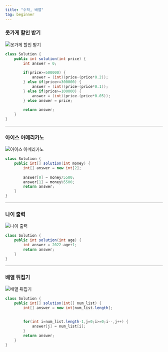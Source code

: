 ```yaml
---
title: "수학, 배열"
tag: beginner
---
```


### 옷가게 할인 받기
![옷가게 할인 받기](https://github.com/yony-k/yony-k.github.io/assets/109204976/dd19307c-c66f-4efa-ad2d-982ec7e06742)

```java
class Solution {
    public int solution(int price) {
        int answer = 0;
        
        if(price>=500000) {
			answer = (int)(price-(price*0.2));
		} else if(price>=300000) {
			answer = (int)(price-(price*0.1));
		} else if(price>=100000) {
			answer = (int)(price-(price*0.05));
		} else answer = price;
        
        return answer;
    }
}
```

---

### 아이스 아메리카노
![아이스 아메리카노](https://github.com/yony-k/yony-k.github.io/assets/109204976/c38ceca1-4d46-4585-b8c2-c20d395e955a)

```java
class Solution {
    public int[] solution(int money) {
        int[] answer = new int[2];
		
		answer[0] = money/5500;
		answer[1] = money%5500;
        return answer;
    }
}
```

---

### 나이 출력
![나이 출력](https://github.com/yony-k/yony-k.github.io/assets/109204976/b597acc0-cbfa-434f-9330-25d844e8f63f)

```java
class Solution {
    public int solution(int age) {
        int answer = 2022-age+1;
        return answer;
    }
}
```

---

### 배열 뒤집기
![배열 뒤집기](https://github.com/yony-k/yony-k.github.io/assets/109204976/87aea274-c7fb-4a77-bbf5-b1f91f79c52d)

```java
class Solution {
    public int[] solution(int[] num_list) {
        int[] answer = new int[num_list.length];
		
		
		for(int i=num_list.length-1,j=0;i>=0;i--,j++) {
			answer[j] = num_list[i];
		}
        return answer;
    }
}
```